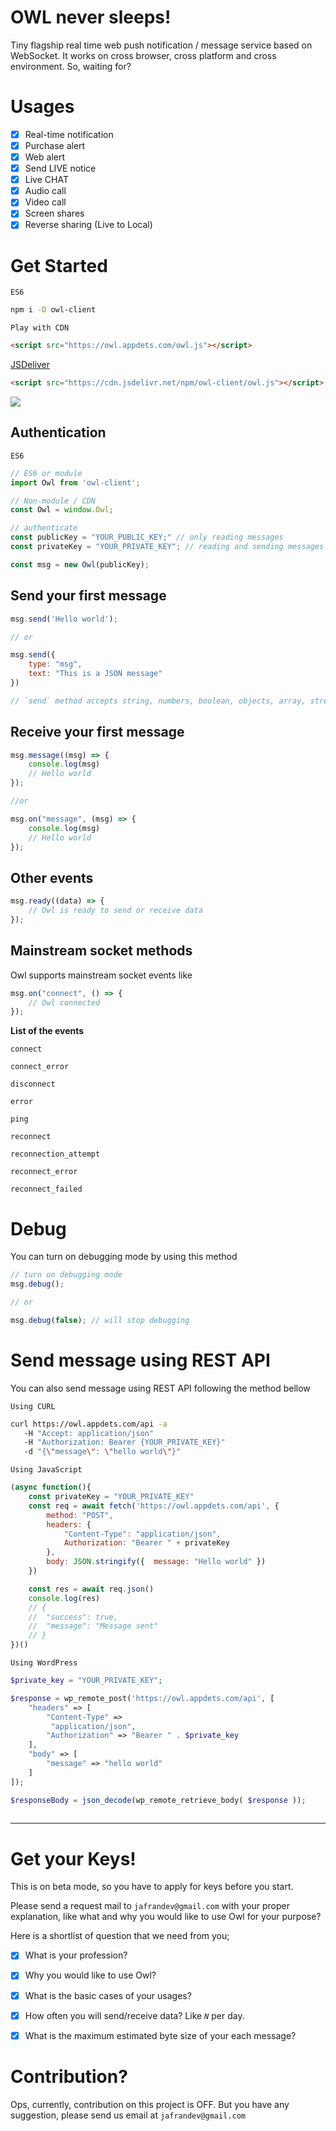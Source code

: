 # OWL never sleeps!
Tiny flagship real time web push notification / message service based on WebSocket. It works on cross browser, cross platform and cross environment. So, waiting for?

# Usages
- [x] Real-time notification
- [x] Purchase alert
- [x] Web alert
- [x] Send LIVE notice
- [x] Live CHAT
- [x] Audio call
- [x] Video call
- [x] Screen shares
- [x] Reverse sharing (Live to Local)
# Get Started

`ES6`
```bash
npm i -D owl-client
```

`Play with CDN`
```html
<script src="https://owl.appdets.com/owl.js"></script>
```

[JSDeliver]() 
```html
<script src="https://cdn.jsdelivr.net/npm/owl-client/owl.js"></script>
```

[![](https://data.jsdelivr.com/v1/package/npm/owl-client/badge)](https://www.jsdelivr.com/package/npm/owl-client)

## Authentication

`ES6`
```js
// ES6 or module 
import Owl from 'owl-client';

// Non-module / CDN
const Owl = window.Owl;

// authenticate
const publicKey = "YOUR_PUBLIC_KEY;" // only reading messages
const privateKey = "YOUR_PRIVATE_KEY"; // reading and sending messages

const msg = new Owl(publicKey);
```

## Send your first message

```js
msg.send('Hello world');

// or 

msg.send({
    type: "msg",
    text: "This is a JSON message"
})

// `send` method accepts string, numbers, boolean, objects, array, stream anything as argument
```

## Receive your first message

```js
msg.message((msg) => {
    console.log(msg)
    // Hello world
});

//or 

msg.on("message", (msg) => {
    console.log(msg)
    // Hello world
});
```

## Other events 
```js
msg.ready((data) => {
    // Owl is ready to send or receive data
});
```

## Mainstream socket methods

Owl supports mainstream socket events like

```js
msg.on("connect", () => {
    // Owl connected
});
```

**List of the events** 
 

`connect`

`connect_error`

`disconnect`

`error`

`ping`

`reconnect`

`reconnection_attempt`

`reconnect_error`

`reconnect_failed`



# Debug

You can turn on debugging mode by using this method
```js
// turn on debugging mode
msg.debug();

// or 

msg.debug(false); // will stop debugging
```

# Send message using REST API

You can also send message using REST API following the method bellow

`Using CURL` 
```bash
curl https://owl.appdets.com/api -a 
   -H "Accept: application/json"
   -H "Authorization: Bearer {YOUR_PRIVATE_KEY}"
   -d "{\"message\": \"hello world\"}" 
```

`Using JavaScript` 
```js
(async function(){
    const privateKey = "YOUR_PRIVATE_KEY"
    const req = await fetch('https://owl.appdets.com/api', {
        method: "POST",
        headers: {
            "Content-Type": "application/json",
            Authorization: "Bearer " + privateKey
        },
        body: JSON.stringify({  message: "Hello world" })
    }) 

    const res = await req.json()
    console.log(res)
    // {
    // 	"success": true,
    // 	"message": "Message sent"
    // }
})()
```

`Using WordPress` 
```php
$private_key = "YOUR_PRIVATE_KEY";

$response = wp_remote_post('https://owl.appdets.com/api', [
    "headers" => [ 
        "Content-Type" =>
         "application/json",
        "Authorization" => "Bearer " . $private_key
    ],
    "body" => [
        "message" => "hello world"
    ]
]); 

$responseBody = json_decode(wp_remote_retrieve_body( $response )); 
 
```


-----

# Get your Keys!
This is on beta mode, so you have to apply for keys before you start. 

Please send a request mail to `jafrandev@gmail.com` with your proper explanation, like what and why you would like to use Owl for your purpose? 

Here is a shortlist of question that we need from you;
- [x] What is your profession?
- [x] Why you would like to use Owl?
- [x] What is the basic cases of your usages?
- [x] How often you will send/receive data? Like *`N`* per day. 
- [x] What is the maximum estimated byte size of your each message?

 
# Contribution?
Ops, currently, contribution on this project is OFF. But you have any suggestion, please send us email at `jafrandev@gmail.com`